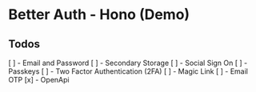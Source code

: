 # Better Auth - Hono (Demo)
## Todos

[ ] - Email and Password
[ ] - Secondary Storage
[ ] - Social Sign On
[ ] - Passkeys
[ ] - Two Factor Authentication (2FA)
[ ] - Magic Link
[ ] - Email OTP
[x] - OpenApi